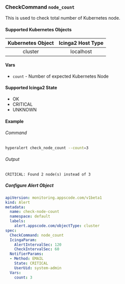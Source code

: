 ### CheckCommand `node_count`

This is used to check total number of Kubernetes node.

#### Supported Kubernetes Objects

| Kubernetes Object | Icinga2 Host Type |
| :---:             | :---:             |
| cluster           | localhost         |

#### Vars

* `count` - Number of expected Kubernetes Node

#### Supported Icinga2 State

* OK
* CRITICAL
* UNKNOWN

#### Example
###### Command
```sh
hyperalert check_node_count --count=3
```
###### Output
```
CRITICAL: Found 2 node(s) instead of 3
```

##### Configure Alert Object
```yaml
apiVersion: monitoring.appscode.com/v1beta1
kind: Alert
metadata:
  name: check-node-count
  namespace: default
  labels:
    alert.appscode.com/objectType: cluster
spec:
  CheckCommand: node_count
  IcingaParam:
    AlertIntervalSec: 120
    CheckIntervalSec: 60
  NotifierParams:
  - Method: EMAIL
    State: CRITICAL
    UserUid: system-admin
  Vars:
    count: 3
```
